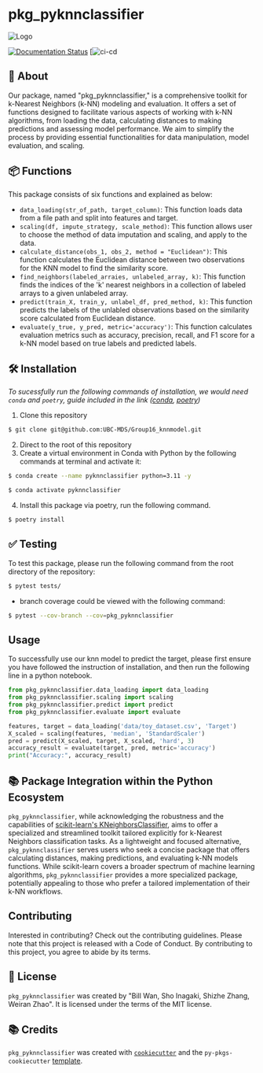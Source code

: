 # pkg_pyknnclassifier

![Logo](https://raw.githubusercontent.com/UBC-MDS/Group16_knnmodel/main/img/logo_reduced.png)

[![Documentation Status](https://readthedocs.org/projects/pkg-pyknnclassifier/badge/?version=latest)](https://pkg-pyknnclassifier.readthedocs.io/en/latest/?badge=latest)
[![ci-cd](https://github.com/UBC-MDS/Group16_knnmodel/actions/workflows/ci-cd.yml/badge.svg)

## 📄 About 
Our package, named "pkg_pyknnclassifier," is a comprehensive toolkit for k-Nearest Neighbors (k-NN) modeling and evaluation. It offers a set of functions designed to facilitate various aspects of working with k-NN algorithms, from loading the data, calculating distances to making predictions and assessing model performance. We aim to simplify the process by providing essential functionalities for data manipulation, model evaluation, and scaling.

## 📦 Functions
This package consists of six functions and explained as below:
- `data_loading(str_of_path, target_column)`: This function loads data from a file path and split into features and target.
- `scaling(df, impute_strategy, scale_method)`: This function allows user to choose the method of data imputation and scaling, and apply to the data.
- `calculate_distance(obs_1, obs_2, method = "Euclidean")`: This function calculates the Euclidean distance between two observations for the KNN model to find the similarity score.
- `find_neighbors(labeled_arraies, unlabeled_array, k)`: This function finds the indices of the 'k' nearest neighbors in a collection of labeled arrays to a given unlabeled array. 
- `predict(train_X, train_y, unlabel_df, pred_method, k)`: This function predicts the labels of the unlabled observations based on the similarity score calculated from Euclidean distance.
- `evaluate(y_true, y_pred, metric='accuracy')`: This function calculates evaluation metrics such as accuracy, precision, recall, and F1 score for a k-NN model based on true labels and predicted labels.

## 🛠️ Installation
_To sucessfully run the following commands of installation, we would need `conda` and `poetry`, guide included in the link ([conda](https://docs.conda.io/projects/miniconda/en/latest/), [poetry](https://python-poetry.org/docs/))_

1. Clone this repository
``` bash
$ git clone git@github.com:UBC-MDS/Group16_knnmodel.git
```
2. Direct to the root of this repository
3. Create a  virtual environment in Conda with Python by the following commands at terminal and activate it:
```bash
$ conda create --name pyknnclassifier python=3.11 -y
```
```bash
$ conda activate pyknnclassifier
```
4. Install this package via poetry, run the following command. 
```bash
$ poetry install
```

## ✅ Testing
To test this package, please run the following command from the root directory of the repository:
```bash
$ pytest tests/
```
- branch coverage could be viewed with the following command:
```bash
$ pytest --cov-branch --cov=pkg_pyknnclassifier
```

## Usage
To successfully use our knn model to predict the target, please first ensure you have followed the instruction of installation, and then run the following line in a python notebook.
```python
from pkg_pyknnclassifier.data_loading import data_loading
from pkg_pyknnclassifier.scaling import scaling
from pkg_pyknnclassifier.predict import predict
from pkg_pyknnclassifier.evaluate import evaluate

features, target = data_loading('data/toy_dataset.csv', 'Target')
X_scaled = scaling(features, 'median', 'StandardScaler')
pred = predict(X_scaled, target, X_scaled, 'hard', 3)
accuracy_result = evaluate(target, pred, metric='accuracy')
print("Accuracy:", accuracy_result)
```

## 📚 Package Integration within the Python Ecosystem
`pkg_pyknnclassifier`, while acknowledging the robustness and the capabilities of [scikit-learn's KNeighborsClassifier](https://scikit-learn.org/stable/modules/generated/sklearn.neighbors.KNeighborsClassifier.html), aims to offer a specialized and streamlined toolkit tailored explicitly for k-Nearest Neighbors classification tasks. As a lightweight and focused alternative, `pkg_pyknnclassifier` serves users who seek a concise package that offers calculating distances, making predictions, and evaluating k-NN models functions. While scikit-learn covers a broader spectrum of machine learning algorithms, `pkg_pyknnclassifier` provides a more specialized package, potentially appealing to those who prefer a tailored implementation of their k-NN workflows. 

## Contributing

Interested in contributing? Check out the contributing guidelines. Please note that this project is released with a Code of Conduct. By contributing to this project, you agree to abide by its terms.

## 📜 License

`pkg_pyknnclassifier` was created by "Bill Wan, Sho Inagaki, Shizhe Zhang, Weiran Zhao". It is licensed under the terms of the MIT license.

## 📚 Credits

`pkg_pyknnclassifier` was created with [`cookiecutter`](https://cookiecutter.readthedocs.io/en/latest/) and the `py-pkgs-cookiecutter` [template](https://github.com/py-pkgs/py-pkgs-cookiecutter).
